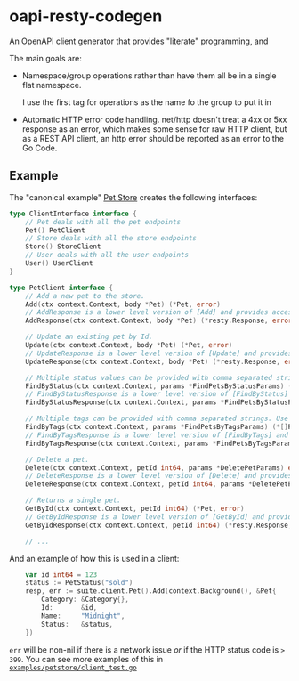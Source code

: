 # oapi-resty-codegen

An OpenAPI client generator that provides "literate" programming, and

The main goals are:

- Namespace/group operations rather than have them all be in a single flat
  namespace.

  I use the first tag for operations as the name fo the group to put it in

- Automatic HTTP error code handling. net/http doesn't treat a 4xx or 5xx
  response as an error, which makes some sense for raw HTTP client, but as a
  REST API client, an http error should be reported as an error to the Go
  Code.

## Example

The "canonical example" [Pet Store][petstore] creates the following interfaces:

```go
type ClientInterface interface {
	// Pet deals with all the pet endpoints
	Pet() PetClient
	// Store deals with all the store endpoints
	Store() StoreClient
	// User deals with all the user endpoints
	User() UserClient
}

type PetClient interface {
	// Add a new pet to the store.
	Add(ctx context.Context, body *Pet) (*Pet, error)
	// AddResponse is a lower level version of [Add] and provides access to the raw [resty.Response]
	AddResponse(ctx context.Context, body *Pet) (*resty.Response, error)

	// Update an existing pet by Id.
	Update(ctx context.Context, body *Pet) (*Pet, error)
	// UpdateResponse is a lower level version of [Update] and provides access to the raw [resty.Response]
	UpdateResponse(ctx context.Context, body *Pet) (*resty.Response, error)

	// Multiple status values can be provided with comma separated strings.
	FindByStatus(ctx context.Context, params *FindPetsByStatusParams) (*[]Pet, error)
	// FindByStatusResponse is a lower level version of [FindByStatus] and provides access to the raw [resty.Response]
	FindByStatusResponse(ctx context.Context, params *FindPetsByStatusParams) (*resty.Response, error)

	// Multiple tags can be provided with comma separated strings. Use tag1, tag2, tag3 for testing.
	FindByTags(ctx context.Context, params *FindPetsByTagsParams) (*[]Pet, error)
	// FindByTagsResponse is a lower level version of [FindByTags] and provides access to the raw [resty.Response]
	FindByTagsResponse(ctx context.Context, params *FindPetsByTagsParams) (*resty.Response, error)

	// Delete a pet.
	Delete(ctx context.Context, petId int64, params *DeletePetParams) error
	// DeleteResponse is a lower level version of [Delete] and provides access to the raw [resty.Response]
	DeleteResponse(ctx context.Context, petId int64, params *DeletePetParams) (*resty.Response, error)

	// Returns a single pet.
	GetById(ctx context.Context, petId int64) (*Pet, error)
	// GetByIdResponse is a lower level version of [GetById] and provides access to the raw [resty.Response]
	GetByIdResponse(ctx context.Context, petId int64) (*resty.Response, error)

    // ...
```

And an example of how this is used in a client:

```go
	var id int64 = 123
	status := PetStatus("sold")
	resp, err := suite.client.Pet().Add(context.Background(), &Pet{
		Category: &Category{},
		Id:       &id,
		Name:     "Midnight",
		Status:   &status,
	})
```

`err` will be non-nil if there is a network issue _or_ if the HTTP status code is `> 399`. You can see more examples of this in [`examples/petstore/client_test.go`](examples/petstore/client_test.go)

[petstore]: https://raw.githubusercontent.com/swagger-api/swagger-petstore/refs/tags/swagger-petstore-v3-1.0.26/src/main/resources/openapi.yaml

